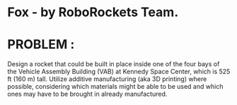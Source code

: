 # Fox - by RoboRockets Team.
# PROBLEM : 
Design a rocket that could be built in place inside one of the four bays of the Vehicle Assembly Building (VAB) at Kennedy Space Center, which is 525 ft (160 m) tall. Utilize additive manufacturing (aka 3D printing) where possible, considering which materials might be able to be used and which ones may have to be brought in already manufactured.
